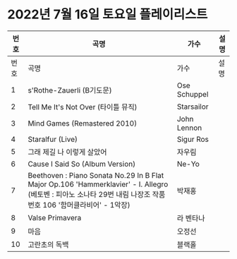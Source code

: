 # 2022년 7월 16일 토요일 플레이리스트

| 번호 | 곡명 | 가수 | 설명 |
|------|------|------|------|
| 번호 | 곡명 | 가수 | 설명 |
| 1 | s'Rothe-Zauerli (B기도문) | Ose Schuppel |  |
| 2 | Tell Me It's Not Over (타이틀 뮤직) | Starsailor |  |
| 3 | Mind Games (Remastered 2010) | John Lennon |  |
| 4 | Staralfur (Live) | Sigur Ros |  |
| 5 | 그래 제길 나 이렇게 살았어 | 자우림 |  |
| 6 | Cause I Said So (Album Version) | Ne-Yo |  |
| 7 | Beethoven : Piano Sonata No.29 In B Flat Major Op.106 'Hammerklavier' - I. Allegro (베토벤 : 피아노 소나타 29번 내림 나장조 작품번호 106 '함머클라비어' - 1악장) | 박재홍 |  |
| 8 | Valse Primavera | 라 벤타나 |  |
| 9 | 마음 | 오정선 |  |
| 10 | 고란초의 독백 | 블랙홀 |  |
